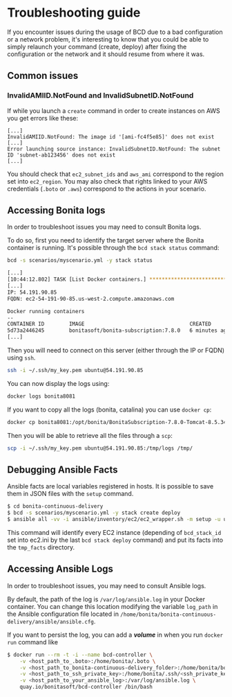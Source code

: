 # Troubleshooting guide

If you encounter issues during the usage of BCD due to a bad configuration or a network problem, it's interesting to know that you could be able to simply relaunch your command (create, deploy) after fixing the configuration or the network and it should resume from where it was.

## Common issues

### InvalidAMIID.NotFound and InvalidSubnetID.NotFound

If while you launch a `create` command in order to create instances on AWS you get errors like these:

```
[...]
InvalidAMIID.NotFound: The image id '[ami-fc4f5e85]' does not exist
[...]
Error launching source instance: InvalidSubnetID.NotFound: The subnet ID 'subnet-ab123456' does not exist
[...]
```

You should check that `ec2_subnet_ids` and `aws_ami` correspond to the region set into `ec2_region`.
You may also check that rights linked to your AWS credentials (`.boto` or `.aws`) correspond to the actions in your scenario.

## Accessing Bonita logs

In order to troubleshoot issues you may need to consult Bonita logs.

To do so, first you need to identify the target server where the Bonita container is running.
It's possible through the `bcd stack status` command:

```bash
bcd -s scenarios/myscenario.yml -y stack status

[...]
[10:44:12.802] TASK [List Docker containers.] **************************************************************************************************
[...]
IP: 54.191.90.85
FQDN: ec2-54-191-90-85.us-west-2.compute.amazonaws.com

Docker running containers
--
CONTAINER ID        IMAGE                                  CREATED             STATUS              NAMES
5d73a2446245        bonitasoft/bonita-subscription:7.8.0   6 minutes ago       Up 6 minutes        bonita8081
[...]
```

Then you will need to connect on this server (either through the IP or FQDN) using `ssh`.

```bash
ssh -i ~/.ssh/my_key.pem ubuntu@54.191.90.85
```

You can now display the logs using:
```bash
docker logs bonita8081
```

If you want to copy all the logs (bonita, catalina) you can use `docker cp`:
```bash
docker cp bonita8081:/opt/bonita/BonitaSubscription-7.8.0-Tomcat-8.5.34/server/logs/ /tmp/
```

Then you will be able to retrieve all the files through a `scp`:
```bash
scp -i ~/.ssh/my_key.pem ubuntu@54.191.90.85:/tmp/logs /tmp/
```

## Debugging Ansible Facts

Ansible facts are local variables registered in hosts. It is possible to save them in JSON files with the `setup` command.
```bash
$ cd bonita-continuous-delivery
$ bcd -s scenarios/myscenario.yml -y stack create deploy
$ ansible all -vv -i ansible/inventory/ec2/ec2_wrapper.sh -m setup -u ubuntu --private-key=~/.ssh/my_key.pem --tree tmp_facts/
```
This command will identify every EC2 instance (depending of `bcd_stack_id` set into ec2.ini by the last `bcd stack deploy` command) and put its facts into the `tmp_facts` directory.

## Accessing Ansible Logs

In order to troubleshoot issues, you may need to consult Ansible logs.

By default, the path of the log is `/var/log/ansible.log` in your Docker container. You can change this location modifying the variable `log_path` in the Ansible configuration file located in `/home/bonita/bonita-continuous-delivery/ansible/ansible.cfg`.

If you want to persist the log, you can add a ***volume*** in when you run `docker run` command like

```bash
$ docker run --rm -t -i --name bcd-controller \
    -v <host_path_to_.boto>:/home/bonita/.boto \
    -v <host_path_to_bonita-continuous-delivery_folder>:/home/bonita/bonita-continuous-delivery \
    -v <host_path_to_ssh_private_key>:/home/bonita/.ssh/<ssh_private_key> \
    -v <host_path_to_your_ansible_log>:/var/log/ansible.log \
    quay.io/bonitasoft/bcd-controller /bin/bash
```